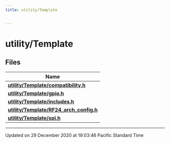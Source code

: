 ```yaml
---
title: utility/Template


---
```


# utility/Template






## Files

| Name           |
| -------------- |
| **[utility/Template/compatibility.h](/Files/compatibility_8h/#file-compatibility.h)**  |
| **[utility/Template/gpio.h](/Files/gpio_8h/#file-gpio.h)**  |
| **[utility/Template/includes.h](/Files/includes_8h/#file-includes.h)**  |
| **[utility/Template/RF24_arch_config.h](/Files/RF24__arch__config_8h/#file-rf24_arch_config.h)**  |
| **[utility/Template/spi.h](/Files/spi_8h/#file-spi.h)**  |




















-------------------------------

Updated on 29 December 2020 at 19:03:46 Pacific Standard Time
